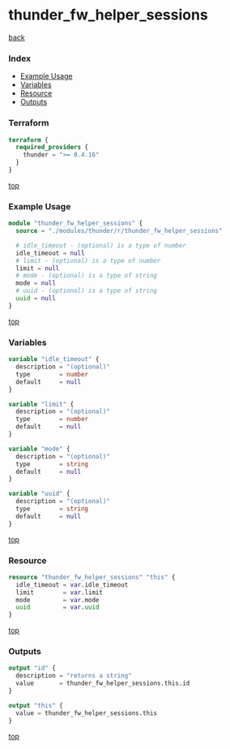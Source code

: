 # thunder_fw_helper_sessions

[back](../thunder.md)

### Index

- [Example Usage](#example-usage)
- [Variables](#variables)
- [Resource](#resource)
- [Outputs](#outputs)

### Terraform

```terraform
terraform {
  required_providers {
    thunder = ">= 0.4.16"
  }
}
```

[top](#index)

### Example Usage

```terraform
module "thunder_fw_helper_sessions" {
  source = "./modules/thunder/r/thunder_fw_helper_sessions"

  # idle_timeout - (optional) is a type of number
  idle_timeout = null
  # limit - (optional) is a type of number
  limit = null
  # mode - (optional) is a type of string
  mode = null
  # uuid - (optional) is a type of string
  uuid = null
}
```

[top](#index)

### Variables

```terraform
variable "idle_timeout" {
  description = "(optional)"
  type        = number
  default     = null
}

variable "limit" {
  description = "(optional)"
  type        = number
  default     = null
}

variable "mode" {
  description = "(optional)"
  type        = string
  default     = null
}

variable "uuid" {
  description = "(optional)"
  type        = string
  default     = null
}
```

[top](#index)

### Resource

```terraform
resource "thunder_fw_helper_sessions" "this" {
  idle_timeout = var.idle_timeout
  limit        = var.limit
  mode         = var.mode
  uuid         = var.uuid
}
```

[top](#index)

### Outputs

```terraform
output "id" {
  description = "returns a string"
  value       = thunder_fw_helper_sessions.this.id
}

output "this" {
  value = thunder_fw_helper_sessions.this
}
```

[top](#index)